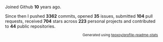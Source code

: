 Joined Github **10** years ago.

Since then I pushed **3362** commits, opened **35** issues, submitted **104** pull requests, received **704** stars across **223** personal projects and contributed to **44** public repositories.

<p align="right"><sub>Generated using <a href="https://github.com/marketplace/actions/profile-readme-stats">teoxoy/profile-readme-stats</a></sub></p>
